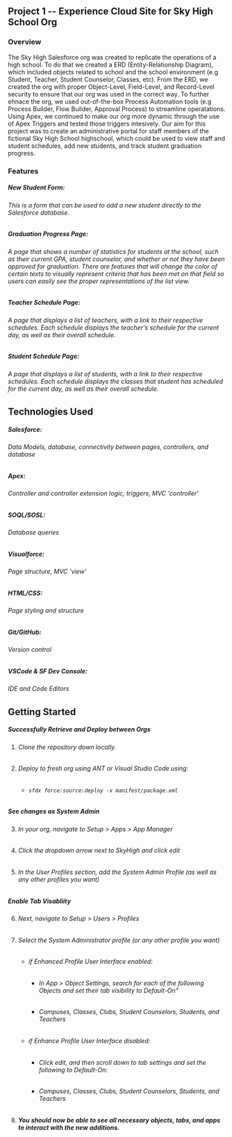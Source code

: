## Project 1 -- Experience Cloud Site for Sky High School Org

### Overview

The Sky High Salesforce org was created to replicate the operations of a high school. To do that we created a ERD (Entity-Relationship Diagram), which included objects related to school and the school environment (e.g Student, Teacher, Student Counselor, Classes, etc). From the ERD, we created the org with proper Object-Level, Field-Level, and Record-Level security to ensure that our org was used in the correct way. To further ehnace the org, we used out-of-the-box Process Automation tools (e.g Process Builder, Flow Builder, Approval Process) to streamline operatations. Using Apex, we continued to make our org more dynamic through the use of Apex Triggers and tested those triggers intesively. Our aim for this project was to create an administrative portal for staff members of the fictional Sky High School highschool, which could be used to view staff and student schedules, add new students, and track student graduation progress.

### Features

##### New Student Form:
###### This is a form that can be used to add a new student directly to the Salesforce database.

##### Graduation Progress Page:
###### A page that shows a number of statistics for students at the school, such as their current GPA, student counselor, and whether or not they have been approved for graduation. There are features that will change the color of certain texts to visually represent criteria that has been met on that field so users can easily see the proper representations of the list view. 

##### Teacher Schedule Page:
###### A page that displays a list of teachers, with a link to their respective schedules. Each schedule displays the teacher's schedule for the current day, as well as their overall schedule.

##### Student Schedule Page:
###### A page that displays a list of students, with a link to their respective schedules. Each schedule displays the classes that student has scheduled for the current day, as well as their overall schedule.

## Technologies Used

##### Salesforce:
###### Data Models, database, connectivity between pages, controllers, and database

##### Apex:
###### Controller and controller extension logic, triggers, MVC 'controller'

##### SOQL/SOSL:
###### Database queries

##### Visualforce:
###### Page structure, MVC 'view'

##### HTML/CSS:
###### Page styling and structure

##### Git/GitHub:
###### Version control

##### VSCode & SF Dev Console:
###### IDE and Code Editors

## Getting Started
##### Successfully Retrieve and Deploy between Orgs
1. ###### Clone the repository down locally.
2. ###### Deploy to fresh org using ANT or Visual Studio Code using:
   - ###### `sfdx force:source:deploy -x manifest/package.xml`

##### See changes as System Admin
3. ###### In your org, navigate to Setup > Apps > App Manager 
4. ###### Click the dropdown arrow next to SkyHigh and click edit
5. ###### In the User Profiles section, add the System Admin Profile (as well as any other profiles you want)

##### Enable Tab Visabliity
6. ###### Next, navigate to Setup > Users > Profiles
7. ###### Select the System Administrator profile (or any other profile you want)
   - ###### if Enhanced Profile User Interface enabled:
     - ###### In App > Object Settings, search for each of the following Objects and set their tab visibility to Default-On"
     - ###### Campuses, Classes, Clubs, Student Counselors, Students, and Teachers 
   - ###### if Enhance Profile User Interface disabled:
     - ###### Click edit, and then scroll down to tab settings and set the following to Default-On:
     - ###### Campuses, Classes, Clubs, Student Counselors, Students, and Teachers 

8. ##### You should now be able to see all necessary objects, tabs, and apps to interact with the new additions.
